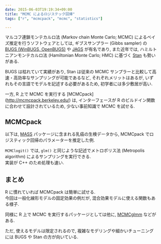```yaml
---
date: 2015-06-03T19:19:34+09:00
title: "MCMC によるロジステック回帰"
tags: ["r", "mcmcpack", "mcmc", "statistics"]

---
```


マルコフ連鎖モンテカルロ法 (Markov chain Monte Carlo; MCMC) によるベイズ推定を行うソフトウェアとしては, ギブスサンプラー (Gibbs sampler) の [BUGS (WinBUGS, OpenBUGS)](http://www.mrc-bsu.cam.ac.uk/software/bugs/) や [JAGS](http://mcmc-jags.sourceforge.net/) が有名であり, また近年では, ハミルトニアンモンテカルロ法 (Hamiltonian Monte Carlo; HMC) に基づく [Stan](http://mc-stan.org/) も勢いがある.

BUGS は枯れていて実績があり, Stan は従来の MCMC サンプラーと比較して高速・高効率なサンプリングが可能であるなど, それぞれメリットはあるが, いずれもその言語でモデルを記述する必要があるため, 初学者には多少敷居が高い.

一方, R 上で MCMC を実行する [MCMCpack] (http://mcmcpack.berkeley.edu/) は, インターフェースが R のビルドイン関数に合わせて設計されているため, 少ない事前知識で MCMC を試せる.

MCMCpack
--------

以下は, [MASS](http://cran.r-project.org/web/packages/MASS/index.html) パッケージに含まれる乳癌の生検データから, MCMCpack でロジスティック回帰のパラメーターを推定した例.

<script src="https://gist.github.com/dceoy/3c858d4769cd2991ed71.js?file=mcmc_logit.R"></script>

`MCMClogit()` では, `glm()` と同じような記述でメトロポリス法 (Metropolis algorithm) によるサンプリングを実行できる.  
実装が C++ のため処理も速い.

まとめ
------

R に慣れていれば MCMCpack は簡単に試せる.  
今回は一般化線形モデルの固定効果の例だが, 混合効果モデルに使える関数もある様子.

同様に R 上で MCMC を実行するパッケージとしては他に, [MCMCglmm](http://cran.r-project.org/web/packages/MCMCglmm/index.html) などがある.

ただ, 使えるモデルは限定されるので, 複雑なモデリングや細かいチューニングには BUGS や Stan の方が向いている.

<script>
  amzn_assoc_default_search_key = "マルコフ連鎖モンテカルロ";
</script>

